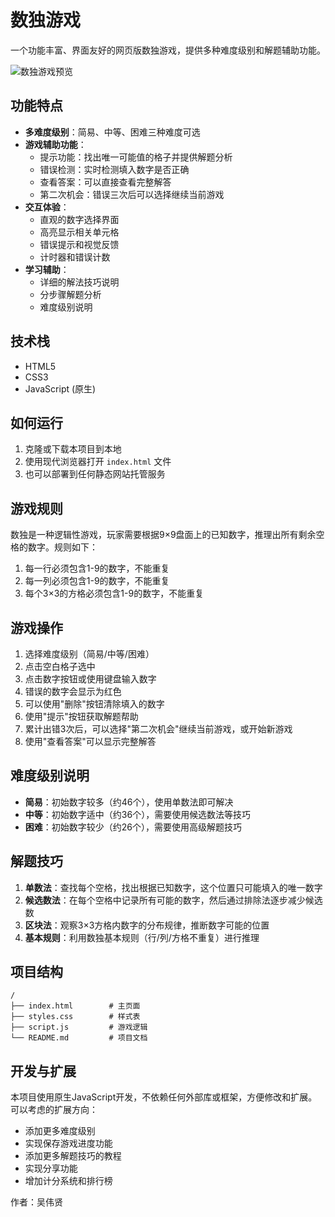 # 数独游戏

一个功能丰富、界面友好的网页版数独游戏，提供多种难度级别和解题辅助功能。

![数独游戏预览](preview.png)

## 功能特点

- **多难度级别**：简易、中等、困难三种难度可选
- **游戏辅助功能**：
  - 提示功能：找出唯一可能值的格子并提供解题分析
  - 错误检测：实时检测填入数字是否正确
  - 查看答案：可以直接查看完整解答
  - 第二次机会：错误三次后可以选择继续当前游戏
- **交互体验**：
  - 直观的数字选择界面
  - 高亮显示相关单元格
  - 错误提示和视觉反馈
  - 计时器和错误计数
- **学习辅助**：
  - 详细的解法技巧说明
  - 分步骤解题分析
  - 难度级别说明

## 技术栈

- HTML5
- CSS3
- JavaScript (原生)

## 如何运行

1. 克隆或下载本项目到本地
2. 使用现代浏览器打开 `index.html` 文件
3. 也可以部署到任何静态网站托管服务

## 游戏规则

数独是一种逻辑性游戏，玩家需要根据9×9盘面上的已知数字，推理出所有剩余空格的数字。规则如下：

1. 每一行必须包含1-9的数字，不能重复
2. 每一列必须包含1-9的数字，不能重复
3. 每个3×3的方格必须包含1-9的数字，不能重复

## 游戏操作

1. 选择难度级别（简易/中等/困难）
2. 点击空白格子选中
3. 点击数字按钮或使用键盘输入数字
4. 错误的数字会显示为红色
5. 可以使用"删除"按钮清除填入的数字
6. 使用"提示"按钮获取解题帮助
7. 累计出错3次后，可以选择"第二次机会"继续当前游戏，或开始新游戏
8. 使用"查看答案"可以显示完整解答

## 难度级别说明

- **简易**：初始数字较多（约46个），使用单数法即可解决
- **中等**：初始数字适中（约36个），需要使用候选数法等技巧
- **困难**：初始数字较少（约26个），需要使用高级解题技巧

## 解题技巧

1. **单数法**：查找每个空格，找出根据已知数字，这个位置只可能填入的唯一数字
2. **候选数法**：在每个空格中记录所有可能的数字，然后通过排除法逐步减少候选数
3. **区块法**：观察3×3方格内数字的分布规律，推断数字可能的位置
4. **基本规则**：利用数独基本规则（行/列/方格不重复）进行推理

## 项目结构

```
/
├── index.html        # 主页面
├── styles.css        # 样式表
├── script.js         # 游戏逻辑
└── README.md         # 项目文档
```

## 开发与扩展

本项目使用原生JavaScript开发，不依赖任何外部库或框架，方便修改和扩展。可以考虑的扩展方向：

- 添加更多难度级别
- 实现保存游戏进度功能
- 添加更多解题技巧的教程
- 实现分享功能
- 增加计分系统和排行榜


作者：吴伟贤